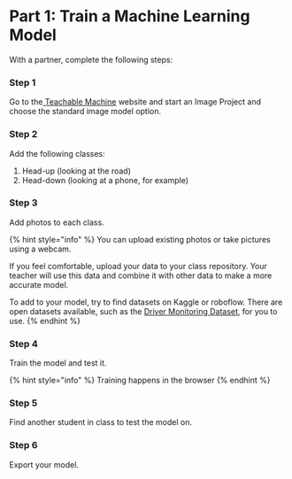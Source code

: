 # Part 1: Train a Machine Learning Model

With a partner, complete the following steps:&#x20;

### Step 1

Go to the[ ](https://teachablemachine.withgoogle.com/train)[Teachable Machine](https://teachablemachine.withgoogle.com/train) website and start an Image Project and choose the standard image model option. &#x20;

### Step 2

Add the following classes:&#x20;

1. Head-up (looking at the road)&#x20;
2. Head-down (looking at a phone, for example)&#x20;

### Step 3

Add photos to each class.  &#x20;

{% hint style="info" %}
You can upload existing photos or take pictures using a webcam. &#x20;

If you feel comfortable, upload your data to your class repository. Your teacher will use this data and combine it with other data to make a more accurate model.&#x20;

To add to your model, try to find datasets on Kaggle or roboflow. There are open datasets available, such as the [Driver Monitoring Dataset](https://dmd.vicomtech.org/#about), for you to use.&#x20;
{% endhint %}

### Step 4

Train the model and test it.&#x20;

{% hint style="info" %}
Training happens in the browser
{% endhint %}

### Step 5

Find another student in class to test the model on.&#x20;

### Step 6

Export your model.&#x20;
